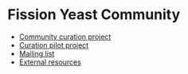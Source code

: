 # Fission Yeast Community

- [Community curation project](community/fission-yeast-community-curation-project)
- [Curation pilot project](community/fission-yeast-community-curation-pilot-project)
- [Mailing list](http://listserver.ebi.ac.uk/mailman/listinfo/pombelist)
- [External resources](community/internet-resources)

